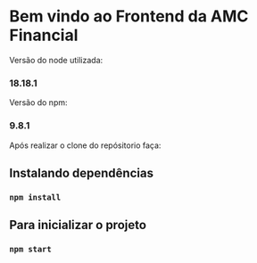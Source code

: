# Bem vindo ao Frontend da AMC Financial

Versão do node utilizada: 
### 18.18.1
Versão do npm:
### 9.8.1

Após realizar o clone do repósitorio faça:

## Instalando dependências

### `npm install`

## Para inicializar o projeto

### `npm start`


